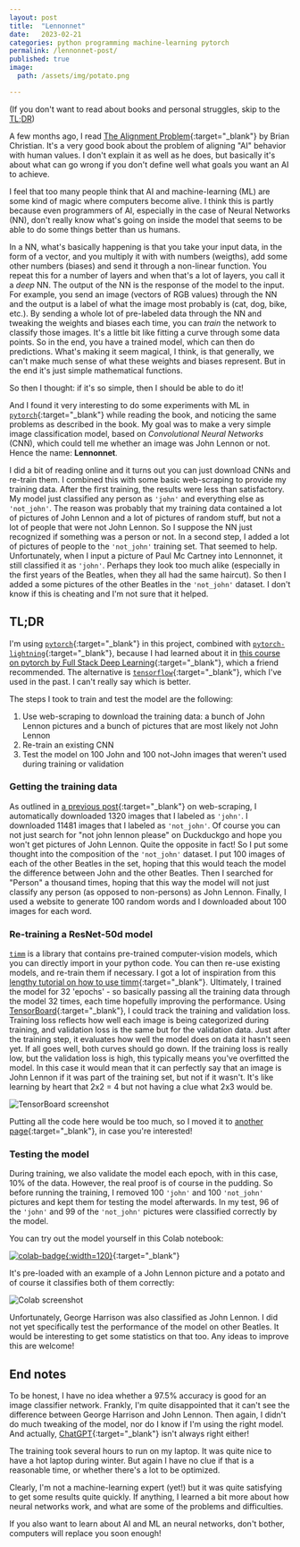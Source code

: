 ```yaml
---
layout: post
title:  "Lennonnet"
date:   2023-02-21
categories: python programming machine-learning pytorch
permalink: /lennonnet-post/
published: true
image:
  path: /assets/img/potato.png

---
```


(If you don't want to read about books and personal struggles, skip to the [TL;DR](#tldr))

A few months ago, I read [The Alignment Problem][alignment-problem]{:target="_blank"}
by Brian Christian. It's a very good book about the problem of aligning "AI" behavior with human values.
I don't explain it as well as he does, but basically it's about
what can go wrong if you don't define well what goals you want an AI to achieve.

I feel that too many people think that AI and machine-learning (ML) are
some kind of magic where computers become alive. I think this is partly
because even programmers of AI, especially in the
case of Neural Networks (NN), don't really know what's going on inside the model that
seems to be able to do some things better than us humans.

In a NN, what's basically happening is that you take your input data, in the form of a vector, and you multiply it with with numbers (weigths), add some other numbers (biases) and send it through a non-linear function.
You repeat this for a number of layers and when that's a lot of layers, you call it a *deep* NN.
The output of the NN is the response of the model to the input.
For example, you send an image (vectors of RGB values) through the NN and the output is a label of what the image most probably is (cat, dog, bike, etc.).
By sending a whole lot of pre-labeled data through the NN and tweaking the weights and biases each time, you can *train* the network to classify those images.
It's a little bit like fitting a curve through some data points.
So in the end, you have a trained model, which can then do predictions. What's making it seem magical, I think, is that generally, we can't make much sense of what these weights and biases represent.
But in the end it's just simple mathematical functions.

So then I thought: if it's so simple, then I should be able to do it!

And I found it very interesting to do some experiments with ML in [`pytorch`][pytorch]{:target="_blank"} while reading the book, and noticing the same problems as described in the book.
My goal was to make a very simple image classification model, based on *Convolutional Neural Networks* (CNN), which could tell me whether an image was John Lennon or not. Hence the name: **Lennonnet**.

I did a bit of reading online and it turns out you can just download CNNs and re-train them.
I combined this with some basic web-scraping to provide my training data.
After the first training, the results were less than satisfactory. My model just classified any person as `'john'` and everything else as `'not_john'`. The reason was probably that my training data contained a lot of pictures of John Lennon and a lot of pictures of random stuff, but not a lot of people that were not John Lennon.
So I suppose the NN just recognized if something was a person or not.
In a second step, I added a lot of pictures of people to the `'not_john'` training set. That seemed to help.
Unfortunately, when I input a picture of Paul Mc Cartney into Lennonnet, it still classified it as `'john'`.
Perhaps they look too much alike (especially in the first years of the Beatles, when they all had the same haircut).
So then I added a some pictures of the other Beatles in the `'not_john'` dataset. I don't know if this is cheating and I'm not sure that it helped.

## TL;DR
I'm using [`pytorch`][pytorch]{:target="_blank"} in this project, combined with [`pytorch-lightning`][pl]{:target="_blank"}, because I had
learned about it in [this course on pytorch by Full Stack Deep Learning][fsdl]{:target="_blank"},
which a friend recommended.
The alternative is [`tensorflow`][tensorflow]{:target="_blank"}, which I've used in the past. I can't really say which is better.

The steps I took to train and test the model are the following:
1. Use web-scraping to download the training data: a bunch of John Lennon pictures and a
bunch of pictures that are most likely not John Lennon
2. Re-train an existing CNN
3. Test the model on 100 John and 100 not-John images that weren't used during training or validation

### Getting the training data
As outlined in [a previous post][scraping]{:target="_blank"} on web-scraping, I automatically downloaded
1320 images that I labeled as `'john'`. I downloaded 11481 images that I labeled as `'not_john'`.
Of course you can not just search for "not john lennon please" on Duckduckgo and hope you
won't get pictures of John Lennon. Quite the opposite in fact! So I put some thought into
the composition of the `'not_john'` dataset. I put 100 images of each of the other Beatles
in the set, hoping that this would teach the model the difference between John and the other
Beatles. Then I searched for "Person" a thousand times, hoping that this way the model
will not just classify any person (as opposed to non-persons) as John Lennon. Finally,
I used a website to generate 100 random words and I downloaded about 100 images for each word.

### Re-training a ResNet-50d model
[`timm`][timm] is a library that contains pre-trained computer-vision models, which you
can directly import in your python code. You can then re-use existing models, and re-train them if necessary.
I got a lot of inspiration from this
[lengthy tutorial on how to use timm][timm-tut]{:target="_blank"}.
Ultimately, I trained the model for 32 'epochs' - so basically passing all the training data
through the model 32 times, each time hopefully improving the performance. Using [TensorBoard]{:target="_blank"},
I could track the training and validation loss. Training loss reflects how well each image
is being categorized during training, and validation loss is the same but for the validation
data. Just after the training step, it evaluates how well the model does on data it hasn't
seen yet. If all goes well, both curves should go down. If the training loss is really
low, but the validation loss is high, this typically means you've overfitted the model.
In this case it would mean that it can perfectly say that an image is John Lennon if it was
part of the training set, but not if it wasn't. It's like learning by heart
that 2x2 = 4 but not having a clue what 2x3 would be.

![TensorBoard screenshot](/assets/img/tensorboard.png)

Putting all the code here would be too much, so I moved it to [another page][lennonnet-code]{:target="_blank"}, in case you're
interested!

### Testing the model
During training, we also validate the model each epoch, with in this case, 10% of the data.
However, the real proof is of course in the pudding. So before running the training, I removed
100 `'john'` and 100 `'not_john'` pictures and kept them for testing the model afterwards.
In my test, 96 of the `'john'` and 99 of the `'not_john'` pictures were classified correctly
by the model.

You can try out the model yourself in this Colab notebook:

[![colab-badge](https://colab.research.google.com/assets/colab-badge.svg){:width=120}][colab]{:target="_blank"}

It's pre-loaded with an example of a John Lennon picture and a potato and of course it classifies
both of them correctly:

![Colab screenshot](/assets/img/john_potato.png)

Unfortunately, George Harrison was also classified as John Lennon. I did not yet specifically
test the performance of the model on other Beatles. It would be interesting to get some
statistics on that too. Any ideas to improve this are welcome!

## End notes
To be honest, I have no idea whether a 97.5% accuracy is good for an image classifier network.
Frankly, I'm quite disappointed that it can't see the difference between George Harrison and
John Lennon. Then again, I didn't do much tweaking of the model, nor do I know if I'm using
the right model. And actually, [ChatGPT]{:target="_blank"} isn't always right either!

The training took several hours to run on my laptop. It was quite nice to have a
hot laptop during winter. But again I have no clue if that is a reasonable time, or whether
there's a lot to be optimized.

Clearly, I'm not a machine-learning expert (yet!) but it was quite satisfying to get some
results quite quickly. If anything, I learned a bit more about how neural networks work,
and what are some of the problems and difficulties.

If you also want to learn about AI and ML an neural networks, don't bother, computers will replace you soon enough!

[alignment-problem]: https://brianchristian.org/the-alignment-problem/
[timm-tut]: https://towardsdatascience.com/getting-started-with-pytorch-image-models-timm-a-practitioners-guide-4e77b4bf9055
[pytorch]: https://pytorch.org/
[scraping]: /webscraping-post/
[fsdl]: https://github.com/full-stack-deep-learning/fsdl-text-recognizer-2022-labs
[lennonnet-code]: /lennonnet_training
[colab]: https://colab.research.google.com/drive/1Dc7eevG74o05V3uj3MaDQJDfCjiAGTUZ?usp=sharing
[tensorboard]: https://www.tensorflow.org/tensorboard/get_started
[chatgpt]: https://twitter.com/MovingToTheSun/status/1625156575202537474
[3blue1brown]: https://www.youtube.com/watch?v=aircAruvnKk
[pl]: https://www.pytorchlightning.ai/
[tensorflow]: https://www.tensorflow.org/
[timm]: https://huggingface.co/docs/timm/index